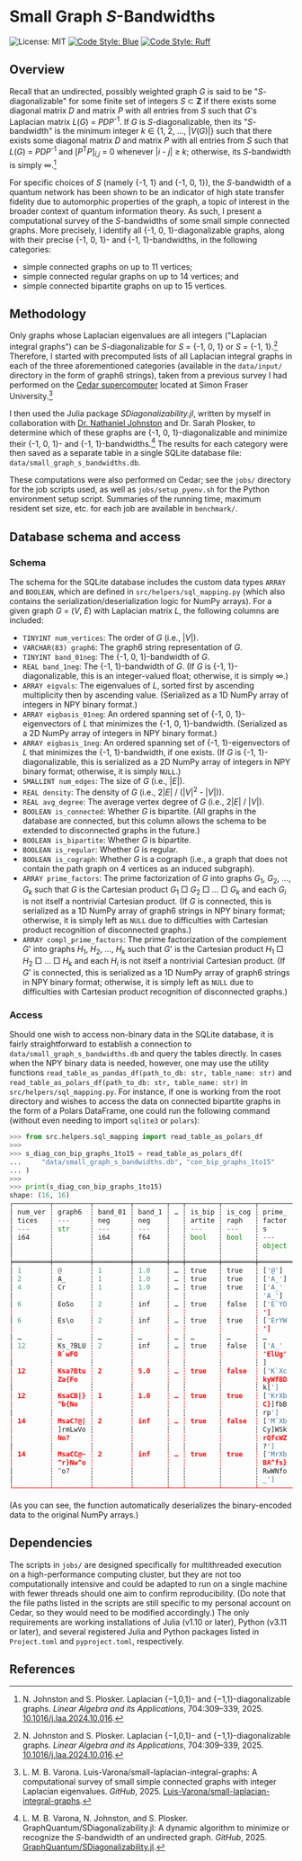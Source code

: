 # Small Graph *S*-Bandwidths

![License: MIT](https://img.shields.io/badge/License-MIT-pink.svg)
[![Code Style: Blue](https://img.shields.io/badge/code%20style-blue-4495d1.svg)](https://github.com/JuliaDiff/BlueStyle)
[![Code Style: Ruff](https://img.shields.io/badge/code%20style-ruff-rebeccapurple.svg)](https://github.com/astral-sh/ruff)

## Overview

Recall that an undirected, possibly weighted graph *G* is said to be "*S*-diagonalizable" for some finite set of integers *S* &subset; **Z** if there exists some diagonal matrix *D* and matrix *P* with all entries from *S* such that *G*'s Laplacian matrix *L*(*G*) = *PDP*<sup>-1</sup>. If *G* is *S*-diagonalizable, then its "*S*-bandwidth" is the minimum integer *k* &isin; {1, 2, &hellip;, |*V*(*G*)|} such that there exists some diagonal matrix *D* and matrix *P* with all entries from *S* such that *L*(*G*) = *PDP*<sup>-1</sup> and [*P*<sup>T</sup>*P*]<sub>*i,j*</sub> = 0 whenever |*i* - *j*| &ge; *k*; otherwise, its *S*-bandwidth is simply &infin;.[^JP25]

For specific choices of *S* (namely {-1, 1} and {-1, 0, 1}), the *S*-bandwidth of a quantum network has been shown to be an indicator of high state transfer fidelity due to automorphic properties of the graph, a topic of interest in the broader context of quantum information theory. As such, I present a computational survey of the *S*-bandwidths of some small simple connected graphs. More precisely, I identify all {-1, 0, 1}-diagonalizable graphs, along with their precise {-1, 0, 1}- and {-1, 1}-bandwidths, in the following categories:

- simple connected graphs on up to 11 vertices;
- simple connected regular graphs on up to 14 vertices; and
- simple connected bipartite graphs on up to 15 vertices.

## Methodology

Only graphs whose Laplacian eigenvalues are all integers ("Laplacian integral graphs") can be *S*-diagonalizable for *S* = {-1, 0, 1} or *S* = {-1, 1}.[^JP25] Therefore, I started with precomputed lists of all Laplacian integral graphs in each of the three aforementioned categories (available in the `data/input/` directory in the form of graph6 strings), taken from a previous survey I had performed on the [Cedar supercomputer](https://www.sfu.ca/research/institutes-centres-facilities/other-facilities/supercomputer-cedar.html) located at Simon Fraser University.[^Var25]

I then used the Julia package *SDiagonalizability.jl*, written by myself in collaboration with [Dr. Nathaniel Johnston](https://github.com/nathanieljohnston) and Dr. Sarah Plosker, to determine which of these graphs are {-1, 0, 1}-diagonalizable and minimize their {-1, 0, 1}- and {-1, 1}-bandwidths.[^VJP25] The results for each category were then saved as a separate table in a single SQLite database file: `data/small_graph_s_bandwidths.db`.

These computations were also performed on Cedar; see the `jobs/` directory for the job scripts used, as well as `jobs/setup_pyenv.sh` for the Python environment setup script. Summaries of the running time, maximum resident set size, etc. for each job are available in `benchmark/`.

## Database schema and access

### Schema

The schema for the SQLite database includes the custom data types `ARRAY` and `BOOLEAN`, which are defined in `src/helpers/sql_mapping.py` (which also contains the serialization/deserialization logic for NumPy arrays). For a given graph *G* = (*V*, *E*) with Laplacian matrix *L*, the following columns are included:

- `TINYINT num_vertices`: The order of *G* (i.e., |*V*|).
- `VARCHAR(83) graph6`: The graph6 string representation of *G*.
- `TINYINT band_01neg`: The {-1, 0, 1}-bandwidth of *G*.
- `REAL band_1neg`: The {-1, 1}-bandwidth of *G*. (If *G* is {-1, 1}-diagonalizable, this is an integer-valued float; otherwise, it is simply &infin;.)
- `ARRAY eigvals`: The eigenvalues of *L*, sorted first by ascending multiplicity then by ascending value. (Serialized as a 1D NumPy array of integers in NPY binary format.)
- `ARRAY eigbasis_01neg`: An ordered spanning set of {-1, 0, 1}-eigenvectors of *L* that minimizes the {-1, 0, 1}-bandwidth. (Serialized as a 2D NumPy array of integers in NPY binary format.)
- `ARRAY eigbasis_1neg`: An ordered spanning set of {-1, 1}-eigenvectors of *L* that minimizes the {-1, 1}-bandwidth, if one exists. (If *G* is {-1, 1}-diagonalizable, this is serialized as a 2D NumPy array of integers in NPY binary format; otherwise, it is simply `NULL`.)
- `SMALLINT num_edges`: The size of *G* (i.e., |*E*|).
- `REAL density`: The density of *G* (i.e., 2|*E*| / (|*V*|<sup>2</sup> - |*V*|)).
- `REAL avg_degree`: The average vertex degree of *G* (i.e., 2|*E*| / |*V*|).
- `BOOLEAN is_connected`: Whether *G* is bipartite. (All graphs in the database are connected, but this column allows the schema to be extended to disconnected graphs in the future.)
- `BOOLEAN is_bipartite`: Whether *G* is bipartite.
- `BOOLEAN is_regular`: Whether *G* is regular.
- `BOOLEAN is_cograph`: Whether *G* is a cograph (i.e., a graph that does not contain the path graph on 4 vertices as an induced subgraph).
- `ARRAY prime_factors`: The prime factorization of *G* into graphs *G*<sub>1</sub>, *G*<sub>2</sub>, &hellip;, *G*<sub>*k*</sub> such that *G* is the Cartesian product *G*<sub>1</sub> &squ; *G*<sub>2</sub> &squ; &hellip; &squ; *G*<sub>*k*</sub> and each *G*<sub>*i*</sub> is not itself a nontrivial Cartesian product. (If *G* is connected, this is serialized as a 1D NumPy array of graph6 strings in NPY binary format; otherwise, it is simply left as `NULL` due to difficulties with Cartesian product recognition of disconnected graphs.)
- `ARRAY compl_prime_factors`: The prime factorization of the complement *G*' into graphs *H*<sub>1</sub>, *H*<sub>2</sub>, &hellip;, *H*<sub>*k*</sub> such that *G*' is the Cartesian product *H*<sub>1</sub> &squ; *H*<sub>2</sub> &squ; &hellip; &squ; *H*<sub>*k*</sub> and each *H*<sub>*i*</sub> is not itself a nontrivial Cartesian product. (If *G*' is connected, this is serialized as a 1D NumPy array of graph6 strings in NPY binary format; otherwise, it is simply left as `NULL` due to difficulties with Cartesian product recognition of disconnected graphs.)

### Access

Should one wish to access non-binary data in the SQLite database, it is fairly straightforward to establish a connection to
`data/small_graph_s_bandwidths.db` and query the tables directly. In cases when the NPY binary data is needed, however, one may use the utility functions `read_table_as_pandas_df(path_to_db: str, table_name: str)` and `read_table_as_polars_df(path_to_db: str, table_name: str)` in `src/helpers/sql_mapping.py`. For instance, if one is working from the root directory and wishes to access the data on connected bipartite graphs in the form of a Polars DataFrame, one could run the following command (without even needing to import `sqlite3` or `polars`):

```python
>>> from src.helpers.sql_mapping import read_table_as_polars_df
>>> 
>>> s_diag_con_bip_graphs_1to15 = read_table_as_polars_df(
...     "data/small_graph_s_bandwidths.db", "con_bip_graphs_1to15"
... )
>>> 
>>> print(s_diag_con_bip_graphs_1to15)
shape: (16, 16)
┌─────────┬─────────┬─────────┬────────┬───┬────────┬────────┬────────┬────────┐
│ num_ver ┆ graph6  ┆ band_01 ┆ band_1 ┆ … ┆ is_bip ┆ is_cog ┆ prime_ ┆ compl_ │
│ tices   ┆ ---     ┆ neg     ┆ neg    ┆   ┆ artite ┆ raph   ┆ factor ┆ prime_ │
│ ---     ┆ str     ┆ ---     ┆ ---    ┆   ┆ ---    ┆ ---    ┆ s      ┆ factor │
│ i64     ┆         ┆ i64     ┆ f64    ┆   ┆ bool   ┆ bool   ┆ ---    ┆ s      │
│         ┆         ┆         ┆        ┆   ┆        ┆        ┆ object ┆ ---    │
│         ┆         ┆         ┆        ┆   ┆        ┆        ┆        ┆ object │
╞═════════╪═════════╪═════════╪════════╪═══╪════════╪════════╪════════╪════════╡
│ 1       ┆ @       ┆ 1       ┆ 1.0    ┆ … ┆ true   ┆ true   ┆ ['@']  ┆ ['@']  │
│ 2       ┆ A_      ┆ 1       ┆ 1.0    ┆ … ┆ true   ┆ true   ┆ ['A_'] ┆ ['A?'] │
│ 4       ┆ Cr      ┆ 1       ┆ 1.0    ┆ … ┆ true   ┆ true   ┆ ['A_'  ┆ null   │
│         ┆         ┆         ┆        ┆   ┆        ┆        ┆ 'A_']  ┆        │
│ 6       ┆ EoSo    ┆ 2       ┆ inf    ┆ … ┆ true   ┆ false  ┆ ['E`YO ┆ ['A_'  │
│         ┆         ┆         ┆        ┆   ┆        ┆        ┆ ']     ┆ 'Bw']  │
│ 6       ┆ Es\o    ┆ 2       ┆ inf    ┆ … ┆ true   ┆ true   ┆ ['ErYW ┆ null   │
│         ┆         ┆         ┆        ┆   ┆        ┆        ┆ ']     ┆        │
│ …       ┆ …       ┆ …       ┆ …      ┆ … ┆ …      ┆ …      ┆ …      ┆ …      │
│ 12      ┆ Ks_?BLU ┆ 2       ┆ inf    ┆ … ┆ true   ┆ false  ┆ ['A_'  ┆ ['KvlI │
│         ┆ R`wFO   ┆         ┆        ┆   ┆        ┆        ┆ 'ElUg' ┆ I]}\\t │
│         ┆         ┆         ┆        ┆   ┆        ┆        ┆ ]      ┆ v[y']  │
│ 12      ┆ Ksa?Btu ┆ 2       ┆ 5.0    ┆ … ┆ true   ┆ false  ┆ ['K`Xc ┆ ['A_'  │
│         ┆ Za{Fo   ┆         ┆        ┆   ┆        ┆        ┆ kyWfBD ┆ 'E~~w' │
│         ┆         ┆         ┆        ┆   ┆        ┆        ┆ k[']   ┆ ]      │
│ 12      ┆ KsaCB|} ┆ 1       ┆ 1.0    ┆ … ┆ true   ┆ true   ┆ ['KrXb ┆ null   │
│         ┆ ^b{No   ┆         ┆        ┆   ┆        ┆        ┆ C}]fbB ┆        │
│         ┆         ┆         ┆        ┆   ┆        ┆        ┆ rp']   ┆        │
│ 14      ┆ MsaC?@| ┆ 2       ┆ inf    ┆ … ┆ true   ┆ false  ┆ ['M`Xb ┆ ['A_'  │
│         ┆ ]rmLwVo ┆         ┆        ┆   ┆        ┆        ┆ Cy]WSk ┆ 'F~~~w │
│         ┆ No?     ┆         ┆        ┆   ┆        ┆        ┆ rQfcWZ ┆ ']     │
│         ┆         ┆         ┆        ┆   ┆        ┆        ┆ ?']    ┆        │
│ 14      ┆ MsaCC@~ ┆ 2       ┆ inf    ┆ … ┆ true   ┆ true   ┆ ['MrXb ┆ null   │
│         ┆ ^r}Nw^o ┆         ┆        ┆   ┆        ┆        ┆ BA^fs} ┆        │
│         ┆ ^o?     ┆         ┆        ┆   ┆        ┆        ┆ RwWNfo ┆        │
│         ┆         ┆         ┆        ┆   ┆        ┆        ┆ _']    ┆        │
└─────────┴─────────┴─────────┴────────┴───┴────────┴────────┴────────┴────────┘
```

(As you can see, the function automatically deserializes the binary-encoded data to the original NumPy arrays.)

## Dependencies

The scripts in `jobs/` are designed specifically for multithreaded execution on a high-performance computing cluster, but they are not too computationally intensive and could be adapted to run on a single machine with fewer threads should one aim to confirm reproducibility. (Do note that the file paths listed in the scripts are still specific to my personal account on Cedar, so they would need to be modified accordingly.) The only requirements are working installations of Julia (v1.10 or later), Python (v3.11 or later), and several registered Julia and Python packages listed in `Project.toml` and `pyproject.toml`, respectively.

## References

[^JP25]: N. Johnston and S. Plosker. Laplacian {−1,0,1}- and {−1,1}-diagonalizable graphs. *Linear Algebra and its Applications*, 704:309&ndash;339, 2025. [10.1016/j.laa.2024.10.016](https://doi.org/10.1016/j.laa.2024.10.016).
[^Var25]: L. M. B. Varona. Luis-Varona/small-laplacian-integral-graphs: A computational survey of small simple connected graphs with integer Laplacian eigenvalues. *GitHub*, 2025. [Luis-Varona/small-laplacian-integral-graphs](https://github.com/Luis-Varona/small-laplacian-integral-graphs).
[^VJP25]: L. M. B. Varona, N. Johnston, and S. Plosker. GraphQuantum/SDiagonalizability.jl: A dynamic algorithm to minimize or recognize the *S*-bandwidth of an undirected graph. *GitHub*, 2025. [GraphQuantum/SDiagonalizability.jl](https://github.com/GraphQuantum/SDiagonalizability.jl).
